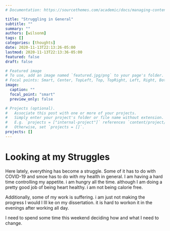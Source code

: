 ```yaml
---
# Documentation: https://sourcethemes.com/academic/docs/managing-content/

title: "Struggling in General"
subtitle: ""
summary: ""
authors: [wilsonm]
tags: []
categories: [thoughts]
date: 2020-11-13T22:13:26-05:00
lastmod: 2020-11-13T22:13:36-05:00
featured: false
draft: false

# Featured image
# To use, add an image named `featured.jpg/png` to your page's folder.
# Focal points: Smart, Center, TopLeft, Top, TopRight, Left, Right, BottomLeft, Bottom, BottomRight.
image:
  caption: ""
  focal_point: "smart"
  preview_only: false

# Projects (optional).
#   Associate this post with one or more of your projects.
#   Simply enter your project's folder or file name without extension.
#   E.g. `projects = ["internal-project"]` references `content/project/deep-learning/index.md`.
#   Otherwise, set `projects = []`.
projects: []
---
```


# Looking at my Struggles

Here lately, everything has become a struggle. Some of it has to do with COVID-19 and smoe has to do with my health in general. I am having a hard time controlling my appetite. i am hungry all the time. although I am doing a pretty good job of being heart healthy. i am not being calorie free.

Additionally, some of my work is suffering. i am just not making the progress I would l III ke on my dissertation. it is hard to workon it in the evenings after working all day. 

I need to spend some time this weekend deciding how and what I need to change. 